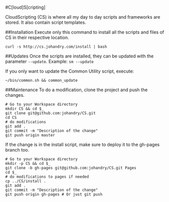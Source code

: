 #C[loud]S[cripting]

CloudScripting (CS) is where all my day to day scripts and frameworks are stored. It also contain script templates.

##Installation
Execute only this command to install all the scripts and files of CS in their respective location.

```
curl -s http://cs.johandry.com/install | bash
```

##Updates
Once the scripts are installed, they can be updated with the parameter ``--update``. Example: ``sm --update``

If you only want to update the Common Utility script, execute:

```
~/bin/common.sh && common_update
```
##Maintenance
To do a modification, clone the project and push the changes.

```
# Go to your Workspace directory
mkdir CS && cd $_
git clone git@github.com:johandry/CS.git
cd CS
# do modifications
git add .
git commit -m "Description of the change"
git push origin master
```

If the change is in the install script, make sure to deploy it to the gh-pages branch too.

```
# Go to your Workspace directory
mkdir -p CS && cd $_
git clone -b gh-pages git@github.com:johandry/CS.git Pages
cd $_
# do modifications to pages if needed
cp ../CS/install .
git add .
git commit -m "Description of the change"
git push origin gh-pages # Or just git push
```
